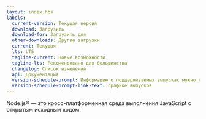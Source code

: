 ```yaml
---
layout: index.hbs
labels:
  current-version: Текущая версия
  download: Загрузить
  download-for: Загрузить для
  other-downloads: Другие загрузки
  current: Текущая
  lts: LTS
  tagline-current: Новые возможности
  tagline-lts: Рекомендовано для большинства
  changelog: Список изменений
  api: Документация
  version-schedule-prompt: Информацию о поддерживаемых выпусках можно найти на
  version-schedule-prompt-link-text: графике выпусков
---
```


Node.js® — это кросс-платформенная среда выполнения JavaScript с открытым исходным кодом.
